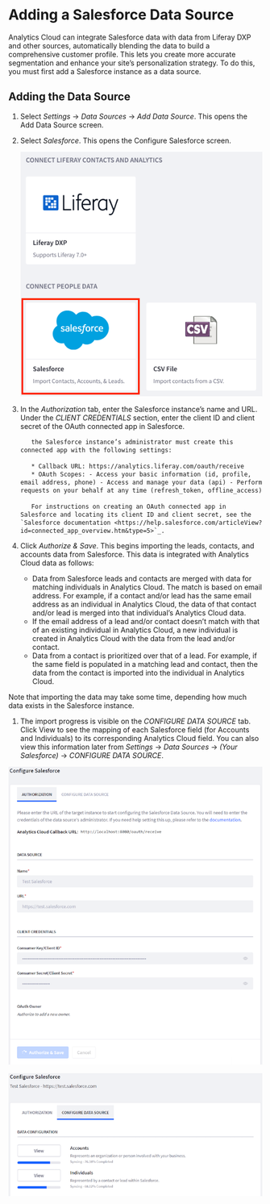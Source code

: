 # Adding a Salesforce Data Source

Analytics Cloud can integrate Salesforce data with data from Liferay DXP and other sources, automatically blending the data to build a comprehensive customer profile. This lets you create more accurate segmentation and enhance your site’s personalization strategy. To do this, you must first add a Salesforce instance as a data source.

## Adding the Data Source

1. Select _Settings_ → _Data Sources_ → _Add Data Source_. This opens the Add Data Source screen.

1. Select _Salesforce_. This opens the Configure Salesforce screen.

    ![Select Salesforce from the Add Data Source screen.](adding-a-salesforce-data-source/images/01.png)

1. In the _Authorization_ tab, enter the Salesforce instance’s name and URL. Under the _CLIENT CREDENTIALS_ section, enter the client ID and client secret of the OAuth connected app in Salesforce.

    ```note::
       the Salesforce instance’s administrator must create this connected app with the following settings:

       * Callback URL: https://analytics.liferay.com/oauth/receive
       * OAuth Scopes: - Access your basic information (id, profile, email address, phone) - Access and manage your data (api) - Perform requests on your behalf at any time (refresh_token, offline_access)

       For instructions on creating an OAuth connected app in Salesforce and locating its client ID and client secret, see the `Salesforce documentation <https://help.salesforce.com/articleView?id=connected_app_overview.htm&type=5>`_.
    ```

1. Click _Authorize & Save_. This begins importing the leads, contacts, and accounts data from Salesforce. This data is integrated with Analytics Cloud data as follows:

    - Data from Salesforce leads and contacts are merged with data for matching individuals in Analytics Cloud. The match is based on email address. For example, if a contact and/or lead has the same email address as an individual in Analytics Cloud, the data of that contact and/or lead is merged into that individual’s Analytics Cloud data.
    - If the email address of a lead and/or contact doesn’t match with that of an existing individual in Analytics Cloud, a new individual is created in Analytics Cloud with the data from the lead and/or contact.
    - Data from a contact is prioritized over that of a lead. For example, if the same field is populated in a matching lead and contact, then the data from the contact is imported into the individual in Analytics Cloud.

Note that importing the data may take some time, depending how much data exists in the Salesforce instance.

1. The import progress is visible on the _CONFIGURE DATA SOURCE_ tab. Click View to see the mapping of each Salesforce field (for Accounts and Individuals) to its corresponding Analytics Cloud field. You can also view this information later from _Settings_ → _Data Sources_ → _(Your Salesforce)_ → _CONFIGURE DATA SOURCE_.

![Enter the information needed to connect to your Salesforce instance.](adding-a-salesforce-data-source/images/02.png)

![The CONFIGURE DATA SOURCE tab shows the status of the accounts and individuals imported from Salesforce, as well as the field mapping.](adding-a-salesforce-data-source/images/03.png)
